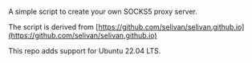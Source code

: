 
A simple script to create your own SOCKS5 proxy server.  

The script is derived from [https://github.com/selivan/selivan.github.io](https://github.com/selivan/selivan.github.io)  

This repo adds support for Ubuntu 22.04 LTS.